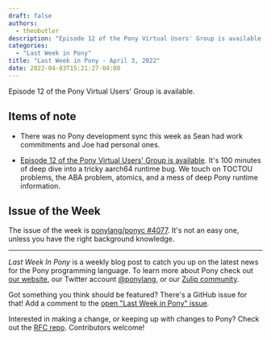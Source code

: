 ```yaml
---
draft: false
authors:
  - theobutler
description: "Episode 12 of the Pony Virtual Users' Group is available."
categories:
  - "Last Week in Pony"
title: "Last Week in Pony - April 3, 2022"
date: 2022-04-03T15:21:27-04:00
---
```


Episode 12 of the Pony Virtual Users' Group is available.

<!-- more -->

## Items of note

- There was no Pony development sync this week as Sean had work commitments and Joe had personal ones.

- [Episode 12 of the Pony Virtual Users' Group is available](https://vimeo.com/695067236). It's 100 minutes of deep dive into a tricky aarch64 runtime bug. We touch on TOCTOU problems, the ABA problem, atomics, and a mess of deep Pony runtime information.

## Issue of the Week

The issue of the week is [ponylang/ponyc #4077](https://github.com/ponylang/ponyc/issues/4077). It's not an easy one, unless you have the right background knowledge.

---

_Last Week In Pony_ is a weekly blog post to catch you up on the latest news for the Pony programming language. To learn more about Pony check out [our website](https://ponylang.io), our Twitter account [@ponylang](https://twitter.com/ponylang), or our [Zulip community](https://ponylang.zulipchat.com).

Got something you think should be featured? There's a GitHub issue for that! Add a comment to the [open "Last Week in Pony" issue](https://github.com/ponylang/ponylang.github.io/issues?q=is%3Aissue+is%3Aopen+label%3Alast-week-in-pony).

Interested in making a change, or keeping up with changes to Pony? Check out the [RFC repo](https://github.com/ponylang/rfcs). Contributors welcome!

